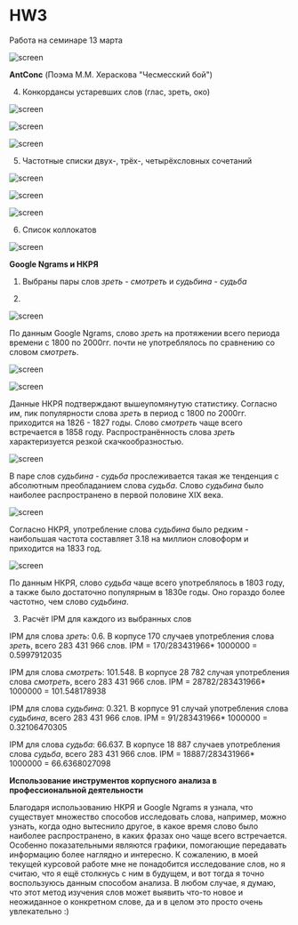 # HW3
Работа на семинаре 13 марта

![screen](https://a.radikal.ru/a20/1903/47/a8c25d6e45cd.jpg)

**AntConc** (Поэма М.М. Хераскова "Чесмесский бой")

4. Конкордансы устаревших слов (глас, зреть, око)

![screen](https://github.com/NadezhdaVolk/HW3/blob/master/4.%20Конкорданс%20-%20глас.PNG)

![screen](https://github.com/NadezhdaVolk/HW3/blob/master/4.%20Конкорданс%20-%20зреть.PNG)

![screen](https://github.com/NadezhdaVolk/HW3/blob/master/4.%20Конкорданс%20-%20око.PNG)

5. Частотные списки двух-, трёх-, четырёхсловных сочетаний

![screen](https://github.com/NadezhdaVolk/HW3/blob/master/5.%20Двухсловные%20сочетания.PNG)

![screen](https://github.com/NadezhdaVolk/HW3/blob/master/5.%20Трёхсловные%20сочетания.PNG)

![screen](https://github.com/NadezhdaVolk/HW3/blob/master/5.%20Четырёхсловные%20сочетания.PNG)

6. Список коллокатов

![screen](https://github.com/NadezhdaVolk/HW3/blob/master/6.%20Коллокаты.PNG)

**Google Ngrams и НКРЯ**

1. Выбраны пары слов *зреть* - *смотреть* и *судьбина* - *судьба*

2. 

![screen](https://github.com/NadezhdaVolk/HW3/blob/master/2.2.%20Употребление%20слова%20зреть%20Google%20Ngrams.PNG)

По данным Google Ngrams, слово *зреть* на протяжении всего периода времени с 1800 по 2000гг. почти не употреблялось по сравнению со словом *смотреть*. 

![screen](https://github.com/NadezhdaVolk/HW3/blob/master/2.2.%20Употребление%20слова%20зреть%20НКРЯ.PNG)

![screen](https://github.com/NadezhdaVolk/HW3/blob/master/2.2.%20Употребление%20слова%20смотреть%20НКРЯ.PNG)

Данные НКРЯ подтверждают вышеупомянутую статистику. Согласно им, пик популярности слова *зреть* в период с 1800 по 2000гг. приходится на 1826 - 1827 годы. Слово *смотреть* чаще всего встречается в 1858 году. Распространённость слова *зреть* характеризуется резкой скачкообразностью.

![screen](https://github.com/NadezhdaVolk/HW3/blob/master/2.2.%20Употребление%20слова%20судьбина%20Google%20Ngrams.PNG)

В паре слов *судьбина* - *судьба* прослеживается такая же тенденция с абсолютным преобладанием слова *судьба*. Слово *судьбина* было наиболее распространено в первой половине XIX века.

![screen](https://github.com/NadezhdaVolk/HW3/blob/master/2.2.%20Употребление%20слова%20судьбина%20НКРЯ.PNG)

Согласно НКРЯ, употребление слова *судьбина* было редким - наибольшая частота составляет 3.18 на миллион словоформ и приходится на 
1833 год.

![screen](https://github.com/NadezhdaVolk/HW3/blob/master/2.2.%20Употребление%20слова%20судьба%20НКРЯ.PNG)

По данным НКРЯ, слово *судьба* чаще всего употреблялось в 1803 году, а также было достаточно популярным в 1830е годы. Оно гораздо более частотно, чем слово *судьбина*.

3. Расчёт IPM для каждого из выбранных слов

IPM для слова *зреть*: 0.6.
 В корпусе 170 случаев употребления слова *зреть*, всего 283 431 966 слов.
 IPM = 170/283431966* 1000000 = 0.5997912035

IPM для слова *смотреть*: 101.548.
В корпусе 28 782 случая употребления слова *смотреть*, всего 283 431 966 слов.
IPM = 28782/283431966* 1000000 = 101.548178938

IPM для слова *судьбина*: 0.321.
В корпусе 91 случай употребления слова *судьбина*, всего 283 431 966 слов.
IPM = 91/283431966* 1000000 = 0.32106470305

IPM для слова *судьба*: 66.637.
В корпусе 18 887 случаев употребления слова *судьба*, всего 283 431 966 слов.
IPM = 18887/283431966* 1000000 = 66.6368027098

**Использование инструментов корпусного анализа в профессиональной деятельности**

Благодаря использованию НКРЯ и Google Ngrams я узнала, что существует множество способов исследовать слова, например, можно узнать, когда одно вытеснило другое, в какое время слово было наиболее распространено, в каких фразах оно чаще всего встречается. Особенно показательными являются графики, помогающие передавать информацию более наглядно и интересно. К сожалению, в моей текущей курсовой работе мне не понадобится исследование слов, но я считаю, что я ещё столкнусь с ним в будущем, и вот тогда я точно воспользуюсь данным способом анализа. В любом случае, я думаю, что этот метод изучения слов может выявить что-то новое и неожиданное о конкретном слове, да и в целом это просто очень увлекательно :)
